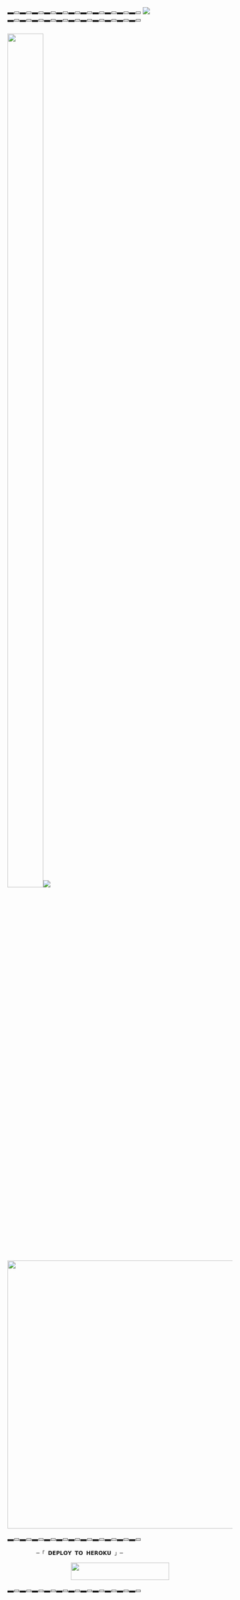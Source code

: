 ▬▭▬▭▬▭▬▭▬▭▬▭▬▭▬▭▬▭▬▭▬▭
<img
src="https://readme-typing-svg.herokuapp.com?color=00BFFF&width=620&lines=🦋+𝗖𝗢𝗗𝗘𝗫+𝗦𝗘𝗦𝗦𝗜𝗢𝗡+𝗚𝗘𝗡𝗘𝗥𝗔𝗧𝗢𝗥+🖤"></b></h3>
▬▭▬▭▬▭▬▭▬▭▬▭▬▭▬▭▬▭▬▭▬▭


<h3><img  style="align-item" :"center" src="https://telegra.ph/file/d6bf2f73ea19d41a1351d.jpg" width="80px" height="70%"><img src="https://readme-typing-svg.herokuapp.com?color=00BFFF&width=620&lines=🦋+𝗖𝗢𝗗𝗘𝗫+𝗦𝗘𝗦𝗦𝗜𝗢𝗡+𝗚𝗘𝗡𝗘𝗥𝗔𝗧𝗢𝗥+🖤"></b></h3>

<p align="center"><a href="https://t.me/"><img src="https://telegra.ph/file/86035f270809e39126c65.jpg" width="600"></a></p>
▬▭▬▭▬▭▬▭▬▭▬▭▬▭▬▭▬▭▬▭▬▭


             ─「 𝗗𝗘𝗣𝗟𝗢𝗬 𝗧𝗢 𝗛𝗘𝗥𝗢𝗞𝗨 」─      
  </h3>      
     <p align="center"><a href="https://dashboard.heroku.com/new?template=https://github.com/MrH4CK3R474/CDX-SESSION_GEN"> <img src="https://img.shields.io/badge/Deploy%20On%20Heroku-bringle?style=for-the-badge&logo=heroku" width="220" height="38.45"/></a></p>    
▬▭▬▭▬▭▬▭▬▭▬▭▬▭▬▭▬▭▬▭▬▭